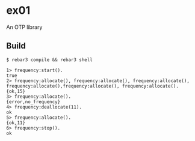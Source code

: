ex01
=====

An OTP library

Build
-----

    $ rebar3 compile && rebar3 shell

```
1> frequency:start().
true
2> frequency:allocate(), frequency:allocate(), frequency:allocate(),
frequency:allocate(),frequency:allocate(), frequency:allocate().
{ok,15}
3> frequency:allocate().
{error,no_frequency}
4> frequency:deallocate(11).
ok
5> frequency:allocate().
{ok,11}
6> frequency:stop().
ok
```